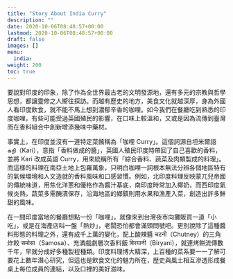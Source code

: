 ```yaml
---
title: "Story About India Curry"
description: ""
date: 2020-10-06T08:48:57+00:00
lastmod: 2020-10-06T08:48:57+00:00
draft: false
images: []
menu:
  india:
weight: 200
toc: true
---
```


要說對印度的印象，除了作為全世界最古老的文明發源地，還有多元的宗教與哲學思想，都讓靈修之人嚮往探訪。而越有歷史的地方，美食文化就越深厚，身為外國人看印度飲食，就不能不馬上想到濃郁辛香的咖哩。如今我們在餐廳吃到熟悉的印度咖哩，有些可能受過英國殖民的影響，在口味上較溫和，又或是因為流傳到臺灣而在香料組合中創新增添幾味中藥材。

事實上，在印度並沒有一道特定菜餚稱為「咖哩 Curry」。這個詞源自坦米爾語 கறி（Kari），意指「香料做成的醬」，英國人殖民印度時帶回了自己喜歡的香料，並將 Kari 改成英語 Curry，用來統稱所有「綜合香料、蔬菜及肉類製成的料理」。而這樣的料理在南亞土地上包羅萬象，只明白咖哩一詞根本無法分辨各個地區特有的氣候環境和人文造就的香料風味和口感習慣。例如，北印度料理反映蒙兀兒帝國的傳統味道，用焦化洋蔥和優格作為醬汁基底，南印度時常加入椰奶，而西印度氣候炎熱，蔬菜多需醃漬保存，沿海地區的鄉鎮則用水果和漁產入菜，創造出許多鮮甜的風味。

在一間印度當地的餐廳想點一份「咖哩」，就像來到台灣夜市向攤販買一道「小吃」，或是在海產店叫一盤「熱炒」，老闆恐怕都會滿頭問號吧。更別說除了這種醬料形態的料理之外，還有成千上萬的變化，配上酸辣醬 चटनी（Chutney）的三角炸餃 समोसा（Samosa）、充滿戲劇層次香料飯 बिरयानी（Biryani），就連烤餅流傳數千年，早就分成好多種製程種類。印度料理博大精深，上百種的菜系要一一了解可要花上數年潛心研究，但這也是飲食文化的魅力所在，歷史與風土相互滲透形成餐桌上每位成員的連結，以及口裡的美好滋味。
